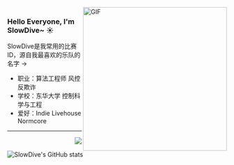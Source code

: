 <img align="right" alt="GIF" src="https://user-images.githubusercontent.com/57030042/156145287-506360c8-2a0e-4a90-9391-421b6873e27c.jpg" width="330" />

### Hello Everyone, I'm SlowDive~ ☀️ 
SlowDive是我常用的比赛ID，源自我最喜欢的乐队的名字 ->
- 职业：算法工程师 风控反欺诈    
- 学校：东华大学 控制科学与工程
- 爱好：Indie Livehouse Normcore
-----
<a href="https://github.com/qkx1998">
  <img align="right" src="https://komarev.com/ghpvc/?username=qkx1998&style=flat-square" />
</a>

![SlowDive's GitHub stats](https://github-readme-stats.vercel.app/api?username=qkx1998&show_icons=true&theme=onedark&hide_title=True&line_height=20)




